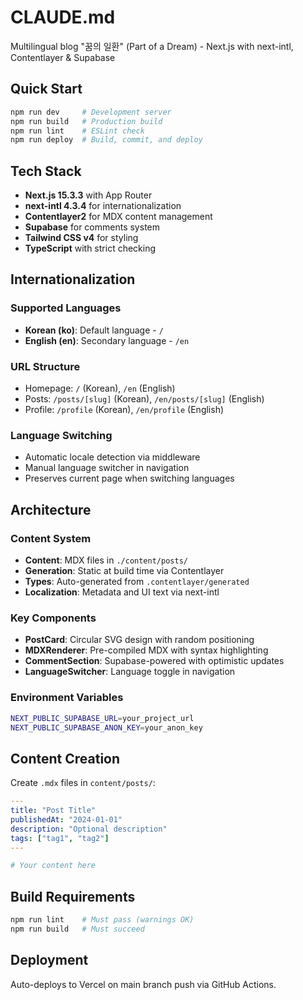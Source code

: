 # CLAUDE.md

Multilingual blog "꿈의 일환" (Part of a Dream) - Next.js with next-intl, Contentlayer & Supabase

## Quick Start

```bash
npm run dev     # Development server
npm run build   # Production build 
npm run lint    # ESLint check
npm run deploy  # Build, commit, and deploy
```

## Tech Stack

- **Next.js 15.3.3** with App Router
- **next-intl 4.3.4** for internationalization
- **Contentlayer2** for MDX content management
- **Supabase** for comments system
- **Tailwind CSS v4** for styling
- **TypeScript** with strict checking

## Internationalization

### Supported Languages
- **Korean (ko)**: Default language - `/` 
- **English (en)**: Secondary language - `/en`

### URL Structure
- Homepage: `/` (Korean), `/en` (English)
- Posts: `/posts/[slug]` (Korean), `/en/posts/[slug]` (English)
- Profile: `/profile` (Korean), `/en/profile` (English)

### Language Switching
- Automatic locale detection via middleware
- Manual language switcher in navigation
- Preserves current page when switching languages

## Architecture

### Content System
- **Content**: MDX files in `./content/posts/`
- **Generation**: Static at build time via Contentlayer
- **Types**: Auto-generated from `.contentlayer/generated`
- **Localization**: Metadata and UI text via next-intl

### Key Components
- **PostCard**: Circular SVG design with random positioning
- **MDXRenderer**: Pre-compiled MDX with syntax highlighting
- **CommentSection**: Supabase-powered with optimistic updates
- **LanguageSwitcher**: Language toggle in navigation

### Environment Variables
```bash
NEXT_PUBLIC_SUPABASE_URL=your_project_url
NEXT_PUBLIC_SUPABASE_ANON_KEY=your_anon_key
```

## Content Creation

Create `.mdx` files in `content/posts/`:

```yaml
---
title: "Post Title"
publishedAt: "2024-01-01"
description: "Optional description"
tags: ["tag1", "tag2"]
---

# Your content here
```

## Build Requirements

```bash
npm run lint    # Must pass (warnings OK)
npm run build   # Must succeed
```

## Deployment

Auto-deploys to Vercel on main branch push via GitHub Actions.